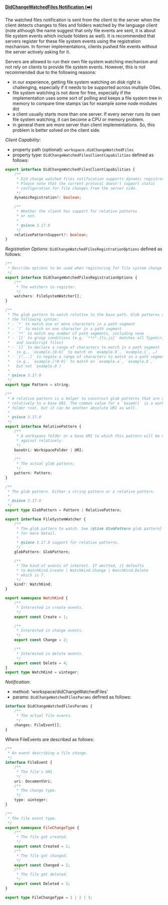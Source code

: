 #### <a href="#workspace_didChangeWatchedFiles" name="workspace_didChangeWatchedFiles" class="anchor">DidChangeWatchedFiles Notification (:arrow_right:)</a>

The watched files notification is sent from the client to the server when the client detects changes to files and folders watched by the language client (note although the name suggest that only file events are sent, it is about file system events which include folders as well). It is recommended that servers register for these file system events using the registration mechanism. In former implementations, clients pushed file events without the server actively asking for it.

Servers are allowed to run their own file system watching mechanism and not rely on clients to provide file system events. However, this is not recommended due to the following reasons:

- in our experience, getting file system watching on disk right is challenging, especially if it needs to be supported across multiple OSes.
- file system watching is not done for free, especially if the implementation uses some sort of polling and keeps a file system tree in memory to compare time stamps (as for example some node modules do)
- a client usually starts more than one server. If every server runs its own file system watching, it can become a CPU or memory problem.
- in general there are more server than client implementations. So, this problem is better solved on the client side.

_Client Capability_:
* property path (optional): `workspace.didChangeWatchedFiles`
* property type: `DidChangeWatchedFilesClientCapabilities` defined as follows:

<div class="anchorHolder"><a href="#didChangeWatchedFilesClientCapabilities" name="didChangeWatchedFilesClientCapabilities" class="linkableAnchor"></a></div>

```typescript
export interface DidChangeWatchedFilesClientCapabilities {
	/**
	 * Did change watched files notification supports dynamic registration.
	 * Please note that the current protocol doesn't support static
	 * configuration for file changes from the server side.
	 */
	dynamicRegistration?: boolean;

	/**
	 * Whether the client has support for relative patterns
	 * or not.
	 *
	 * @since 3.17.0
	 */
	relativePatternSupport?: boolean;
}
```

_Registration Options_: `DidChangeWatchedFilesRegistrationOptions` defined as follows:

<div class="anchorHolder"><a href="#didChangeWatchedFilesRegistrationOptions" name="didChangeWatchedFilesRegistrationOptions" class="linkableAnchor"></a></div>

```typescript
/**
 * Describe options to be used when registering for file system change events.
 */
export interface DidChangeWatchedFilesRegistrationOptions {
	/**
	 * The watchers to register.
	 */
	watchers: FileSystemWatcher[];
}
```

<div class="anchorHolder"><a href="#pattern" name="pattern" class="linkableAnchor"></a></div>

```typescript
/**
 * The glob pattern to watch relative to the base path. Glob patterns can have
 * the following syntax:
 * - `*` to match one or more characters in a path segment
 * - `?` to match on one character in a path segment
 * - `**` to match any number of path segments, including none
 * - `{}` to group conditions (e.g. `**​/*.{ts,js}` matches all TypeScript
 *   and JavaScript files)
 * - `[]` to declare a range of characters to match in a path segment
 *   (e.g., `example.[0-9]` to match on `example.0`, `example.1`, …)
 * - `[!...]` to negate a range of characters to match in a path segment
 *   (e.g., `example.[!0-9]` to match on `example.a`, `example.b`,
 *   but not `example.0`)
 *
 * @since 3.17.0
 */
export type Pattern = string;
```

<div class="anchorHolder"><a href="#relativePattern" name="relativePattern" class="linkableAnchor"></a></div>

```typescript
/**
 * A relative pattern is a helper to construct glob patterns that are matched
 * relatively to a base URI. The common value for a `baseUri` is a workspace
 * folder root, but it can be another absolute URI as well.
 *
 * @since 3.17.0
 */
export interface RelativePattern {
	/**
	 * A workspace folder or a base URI to which this pattern will be matched
	 * against relatively.
	 */
	baseUri: WorkspaceFolder | URI;

	/**
	 * The actual glob pattern;
	 */
	pattern: Pattern;
}
```

<div class="anchorHolder"><a href="#globPattern" name="globPattern" class="linkableAnchor"></a></div>

```typescript
/**
 * The glob pattern. Either a string pattern or a relative pattern.
 *
 * @since 3.17.0
 */
export type GlobPattern = Pattern | RelativePattern;
```

<div class="anchorHolder"><a href="#fileSystemWatcher" name="fileSystemWatcher" class="linkableAnchor"></a></div>

```typescript
export interface FileSystemWatcher {
	/**
	 * The glob pattern to watch. See {@link GlobPattern glob pattern}
	 * for more detail.
	 *
 	 * @since 3.17.0 support for relative patterns.
	 */
	globPattern: GlobPattern;

	/**
	 * The kind of events of interest. If omitted, it defaults
	 * to WatchKind.Create | WatchKind.Change | WatchKind.Delete
	 * which is 7.
	 */
	kind?: WatchKind;
}
```

<div class="anchorHolder"><a href="#watchKind" name="watchKind" class="linkableAnchor"></a></div>

```typescript
export namespace WatchKind {
	/**
	 * Interested in create events.
	 */
	export const Create = 1;

	/**
	 * Interested in change events.
	 */
	export const Change = 2;

	/**
	 * Interested in delete events.
	 */
	export const Delete = 4;
}
export type WatchKind = uinteger;
```

_Notification_:
* method: 'workspace/didChangeWatchedFiles'
* params: `DidChangeWatchedFilesParams` defined as follows:

<div class="anchorHolder"><a href="#didChangeWatchedFilesParams" name="didChangeWatchedFilesParams" class="linkableAnchor"></a></div>

```typescript
interface DidChangeWatchedFilesParams {
	/**
	 * The actual file events.
	 */
	changes: FileEvent[];
}
```

Where FileEvents are described as follows:

<div class="anchorHolder"><a href="#fileEvent" name="fileEvent" class="linkableAnchor"></a></div>

```typescript
/**
 * An event describing a file change.
 */
interface FileEvent {
	/**
	 * The file's URI.
	 */
	uri: DocumentUri;
	/**
	 * The change type.
	 */
	type: uinteger;
}
```

<div class="anchorHolder"><a href="#fileChangeType" name="fileChangeType" class="linkableAnchor"></a></div>

```typescript
/**
 * The file event type.
 */
export namespace FileChangeType {
	/**
	 * The file got created.
	 */
	export const Created = 1;
	/**
	 * The file got changed.
	 */
	export const Changed = 2;
	/**
	 * The file got deleted.
	 */
	export const Deleted = 3;
}

export type FileChangeType = 1 | 2 | 3;
```
